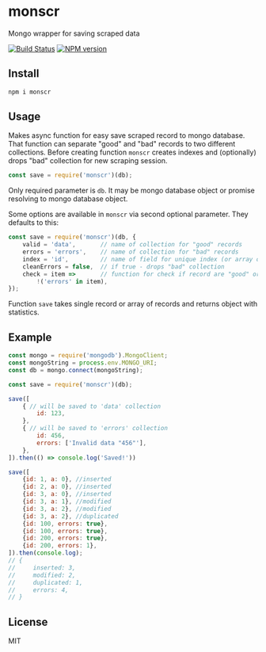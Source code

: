 # monscr

Mongo wrapper for saving scraped data

[![Build Status][travis-image]][travis-url]
[![NPM version][npm-image]][npm-url]

## Install

```bash
npm i monscr
```

## Usage

Makes async function for easy save scraped record to mongo database. That function can separate "good" and "bad" records to two different collections. Before creating function `monscr` creates indexes and (optionally) drops "bad" collection for new scraping session.

```js
const save = require('monscr')(db);
```

Only required parameter is `db`. It may be mongo database object or promise resolving to mongo database object.

Some options are available in `monscr` via second optional parameter. They defaults to this:

```js
const save = require('monscr')(db, {
    valid = 'data',       // name of collection for "good" records
    errors = 'errors',    // name of collection for "bad" records
    index = 'id',         // name of field for unique index (or array of names for multi-field)
    cleanErrors = false,  // if true - drops "bad" collection
    check = item =>       // function for check if record are "good" or not
        !('errors' in item),
});
```

Function `save` takes single record or array of records and returns object with statistics.

## Example

```js
const mongo = require('mongodb').MongoClient;
const mongoString = process.env.MONGO_URI;
const db = mongo.connect(mongoString);

const save = require('monscr')(db);

save([
    { // will be saved to 'data' collection
        id: 123,
    },
    { // will be saved to 'errors' collection
        id: 456,
        errors: ['Invalid data "456"'],
    },
]).then(() => console.log('Saved!'))

save([
    {id: 1, a: 0}, //inserted
    {id: 2, a: 0}, //inserted
    {id: 3, a: 0}, //inserted
    {id: 3, a: 1}, //modified
    {id: 3, a: 2}, //modified
    {id: 3, a: 2}, //duplicated
    {id: 100, errors: true},
    {id: 100, errors: true},
    {id: 200, errors: true},
    {id: 200, errors: 1},
]).then(console.log);
// {
//     inserted: 3,
//     modified: 2,
//     duplicated: 1,
//     errors: 4,
// }
```

## License

MIT

[npm-url]: https://npmjs.org/package/monscr
[npm-image]: https://badge.fury.io/js/monscr.svg
[travis-url]: https://travis-ci.org/astur/monscr
[travis-image]: https://travis-ci.org/astur/monscr.svg?branch=master